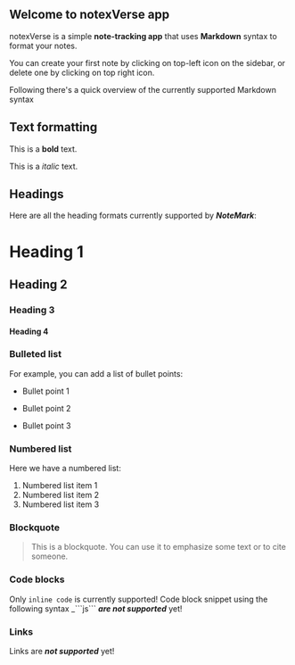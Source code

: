 
## Welcome to notexVerse app

  

notexVerse is a simple **note-tracking app** that uses **Markdown** syntax to format your notes.

You can create your first note by clicking on top-left icon on the sidebar, or delete one by clicking on top right icon.

Following there's a quick overview of the currently supported Markdown syntax

  

## Text formatting

  

This is a **bold** text.

This is a _italic_ text.

  

## Headings

Here are all the heading formats currently supported by **_NoteMark_**:

  

# Heading 1

## Heading 2

### Heading 3

#### Heading 4

  

### Bulleted list

  

For example, you can add a list of bullet points:

  

- Bullet point 1

- Bullet point 2

- Bullet point 3

### Numbered list

Here we have a numbered list:
1. Numbered list item 1
2. Numbered list item 2
3. Numbered list item 3

### Blockquote
> This is a blockquote. You can use it to emphasize some text or to cite someone.
### Code blocks

Only `inline code` is currently supported!
Code block snippet using the following syntax _\`\`\`js\`\`\` **_are not supported_** yet!

### Links

Links are **_not supported_** yet!
